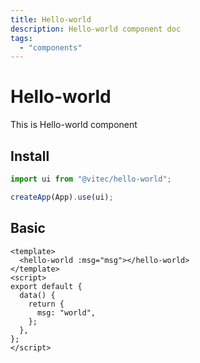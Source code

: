 ```yaml
---
title: Hello-world
description: Hello-world component doc
tags:
  - "components"
---
```


# Hello-world

This is Hello-world component

## Install

```js
import ui from "@vitec/hello-world";

createApp(App).use(ui);
```

## Basic

```vue
<template>
  <hello-world :msg="msg"></hello-world>
</template>
<script>
export default {
  data() {
    return {
      msg: "world",
    };
  },
};
</script>
```
